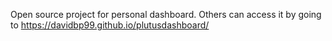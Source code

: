 Open source project for personal dashboard. Others can access it by going to https://davidbp99.github.io/plutusdashboard/
